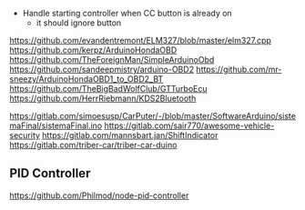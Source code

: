  
  * Handle starting controller when CC button is already on
    * it should ignore button

https://github.com/evandentremont/ELM327/blob/master/elm327.cpp
https://github.com/kerpz/ArduinoHondaOBD
https://github.com/TheForeignMan/SimpleArduinoObd
https://github.com/sandeepmistry/arduino-OBD2
https://github.com/mr-sneezy/ArduinoHondaOBD1_to_OBD2_BT
https://github.com/TheBigBadWolfClub/GTTurboEcu
https://github.com/HerrRiebmann/KDS2Bluetooth

https://gitlab.com/simoesusp/CarPuter/-/blob/master/SoftwareArduino/sistemaFinal/sistemaFinal.ino
https://gitlab.com/sair770/awesome-vehicle-security
https://gitlab.com/mannsbart.jan/ShiftIndicator
https://gitlab.com/triber-car/triber-car-duino

## PID Controller
https://github.com/Philmod/node-pid-controller